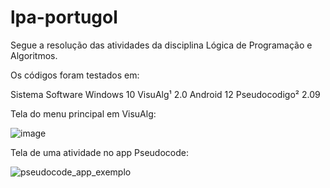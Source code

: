 # lpa-portugol
Segue a resolução das atividades da disciplina  Lógica de Programação e Algoritmos.

Os códigos foram testados em:

Sistema  	Software
Windows 10	VisuAlg¹ 2.0 
Android 12	Pseudocodigo² 2.09

Tela do menu principal em VisuAlg:

![image](https://user-images.githubusercontent.com/28631783/159128219-81b7b623-d865-433c-b311-d34525071a7d.png)

Tela de uma atividade no app Pseudocode:

![pseudocode_app_exemplo](https://user-images.githubusercontent.com/28631783/160119024-d91337a7-a881-4021-bad2-de2993b2269b.jpeg)
